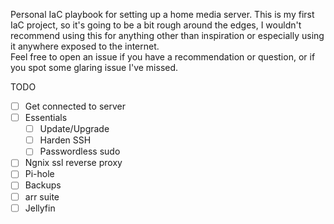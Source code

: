 Personal IaC playbook for setting up a home media server. This is my first IaC project, so it's going to be a bit rough around the edges, I wouldn't recommend using this for anything other than inspiration or especially using it anywhere exposed to the internet.  
Feel free to open an issue if you have a recommendation or question, or if you spot some glaring issue I've missed.

TODO
- [ ] Get connected to server
- [ ] Essentials
  - [ ] Update/Upgrade
  - [ ] Harden SSH
  - [ ] Passwordless sudo
- [ ] Ngnix ssl reverse proxy
- [ ] Pi-hole
- [ ] Backups
- [ ] arr suite
- [ ] Jellyfin